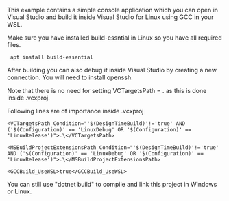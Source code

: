 
This example contains a simple console application which you can open in Visual Studio and build it inside Visual Studio for Linux using GCC in your WSL.

Make sure you have installed build-essntial in Linux so you have all required files.

     apt install build-essential


After building you can also debug it inside Visual Studio by creating a new connection. You will need to install openssh.

Note that there is no need for setting VCTargetsPath = . as this is done inside .vcxproj.

Following lines are of importance inside .vcxproj

    <VCTargetsPath Condition="'$(DesignTimeBuild)'!='true' AND ('$(Configuration)' == 'LinuxDebug' OR '$(Configuration)' == 'LinuxRelease')">.\</VCTargetsPath>

    <MSBuildProjectExtensionsPath Condition="'$(DesignTimeBuild)'!='true' AND ('$(Configuration)' == 'LinuxDebug' OR '$(Configuration)' == 'LinuxRelease')">.\</MSBuildProjectExtensionsPath>

    <GCCBuild_UseWSL>true</GCCBuild_UseWSL>

You can still use "dotnet build" to compile and link this project in Windows or Linux.